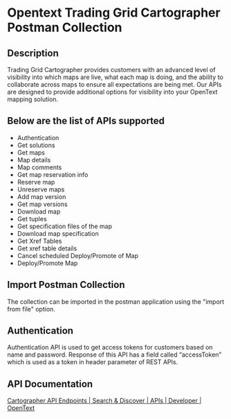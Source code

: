 # Opentext Trading Grid Cartographer Postman Collection

## Description

Trading Grid Cartographer provides customers with an advanced level of visibility into which maps are live, what each map is doing, and the ability to collaborate across maps to ensure all expectations are being met. Our APIs are designed to provide additional options for visibility into your OpenText mapping solution.


## Below are the list of APIs supported

- Authentication
- Get solutions
- Get maps
- Map details
- Map comments
- Get map reservation info
- Reserve map
- Unreserve maps
- Add map version
- Get map versions
- Download map
- Get tuples
- Get specification files of the map
- Download map specification
- Get Xref Tables
- Get xref table details
- Cancel scheduled Deploy/Promote of Map
- Deploy/Promote Map

## Import Postman Collection

The collection can be imported in the postman application using the "import from file" option.

## Authentication

Authentication API is used to get access tokens for customers based on name and password. Response of this API has a field called “accessToken” which is used as a token in header parameter of REST APIs.

## API Documentation

[Cartographer API Endpoints | Search & Discover | APIs | Developer | OpenText](https://developer.opentext.com/ce/products/tradinggridcartographer)
